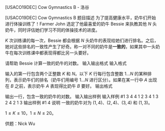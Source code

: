 



[USACO19DEC] Cow Gymnastics B - 洛谷














[USACO19DEC] Cow Gymnastics B
题目描述
为了提高健康水平，奶牛们开始进行体操训练了！Farmer John 选定了他最喜爱的奶牛 Bessie 来执教其他 $N$ 头奶牛，同时评估她们学习不同的体操技术的进度。

$K$ 次训练课的每一次，Bessie 都会根据 $N$ 头奶牛的表现给她们进行排名。之后，她对这些排名的一致性产生了好奇。称一对不同的奶牛是**一致的**，如果其中一头奶牛在每次训练课中都表现得都比另一头要好。

请帮助 Bessie 计算一致的奶牛的对数。
输入输出格式
输入格式

输入的第一行包含两个正整数 $K$ 和 $N$。以下 $K$ 行每行包含整数 $1 \ldots N$ 的某种排列，表示奶牛们的排名（奶牛们用编号 $1 \ldots N$ 进行区分）。如果在某一行中 $A$ 出现在 $B$ 之前，表示奶牛 $A$ 表现得比奶牛 $B$ 要好。
输出格式

输出一行，包含一致的奶牛的对数。
输入输出样例
输入样例 #1
3 4
4 1 2 3
4 1 3 2
4 2 1 3
输出样例 #1
4
说明
一致的奶牛对为 $(1,4)$、$(2,4)$、$(3,4)$ 和 $(1,3)$。

$1 \leq K \leq 10$，$1 \leq N \leq 20$。

供题：Nick Wu






